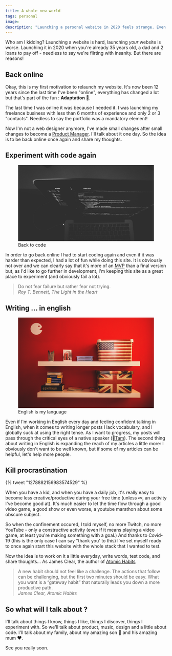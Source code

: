 ```yaml
---
title: A whole new world
tags: personal
image:
description: "Launching a personal website in 2020 feels strange. Even worse when it's been 10 years you don't have an online presence."
---
```


<p class="lead">Who am I kidding? Launching a website is hard, launching <em>your</em> website is worse. Launching it in 2020 when you're already 35 years old, a dad and 2 loans to pay off - needless to say we're flirting with insanity. But there are reasons!</p>


## Back online

Okay, this is my first motivation to relaunch my website. It's now been 12 years since the last time I've been "online", everything has changed a lot but that's part of the fun : __Adaptation__ 💪.

The last time I was online it was because I needed it. I was launching my freelance business with less than 6 months of experience and only 2 or 3 "contacts". Needless to say the portfolio was a mandatory element!

Now I'm not a web designer anymore, I've made small changes after small changes to become a [Product Manager](https://linkedin.com/in/julienbrionne). I'll talk about it one day. So the idea is to be back online once again and share my thoughts.

## Experiment with code again

<figure class="extent">
    <img src="back-to-code.jpg" data-zoomable />
    <figcaption>Back to code</figcaption>
</figure>

In order to go back online I had to start coding again and even if it was harder than expected, I had a lot of fun while doing this site. It is obviously not over and we can clearly say that it's more of an <abbr data-tooltip title="Minimum Viable Product">MVP</abbr> than a final version but, as I'd like to go further in development, I'm keeping this site as a great place to experiment (and obviously fail a lot).

<blockquote cite="Roy T. Bennett">
    Do not fear failure but rather fear not trying.<br />
    <cite>Roy T. Bennett, The Light in the Heart</cite>
</blockquote>


## Writing ... in english

<figure class="extent">
    <img src="going-english.jpg" data-zoomable />
    <figcaption>English is my language</figcaption>
</figure>

Even if I'm working in English every day and feeling confident talking in English, when it comes to writing longer posts I lack vocabulary, and I globally suck at using the right tense. As I want to progress, my posts will pass through the critical eyes of a native speaker (👋[Tam](https://github.com/tamarasaurus)).
The second thing about writing in English is expanding the reach of my articles a little more: I obviously don't want to be well known, but if some of my articles can be helpful, let's help more people.

## Kill procrastination

{% tweet "1278882156983574529" %}

When you have a kid, and when you have a daily job, it's really easy to become less creative/productive during your free time (unless 💤, an activity I've become good at). It's much easier to let the time flow through a good video game, a good show or even worse, a youtube marathon about some obscure subject.

So when the confinement occured, I told myself, no more Twitch, no more YouTube - only a constructive activity (even if it means playing a video game, at least you're making something with a goal.) And thanks to Covid-19 (this is the only case I can say "thank you' to this) I've set myself ready to once again start this website with the whole stack that I wanted to test.

Now the idea is to work on it a little everyday, write words, test code, and share thoughts...
As James Clear, the author of [Atomic Habits](https://www.amazon.fr/dp/0735211299/ref=as_li_qf_asin_il_tl?ie=UTF8&linkCode=gs2&linkId=723bbc2363b811f5d76f4b77a8e2fb87&creativeASIN=0735211299&tag=dariusforou03-21&creative=9325)

<blockquote cite="James Clear">
    A new habit should not feel like a challenge. The actions that follow can be challenging, but the first two minutes should be easy. What you want is a “gateway habit” that naturally leads you down a more productive path.<br />
    <cite>James Clear, Atomic Habits</cite>
</blockquote>

## So what will I talk about ?

I'll talk about things I know, things I like, things I discover, things I experiment with. So we'll talk about product, music, design and a little about code. I'll talk about my family, about my amazing son 🐯 and his amazing mum ♥.

See you really soon.
